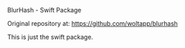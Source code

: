 BlurHash - Swift Package

Original repository at: https://github.com/woltapp/blurhash

This is just the swift package.
